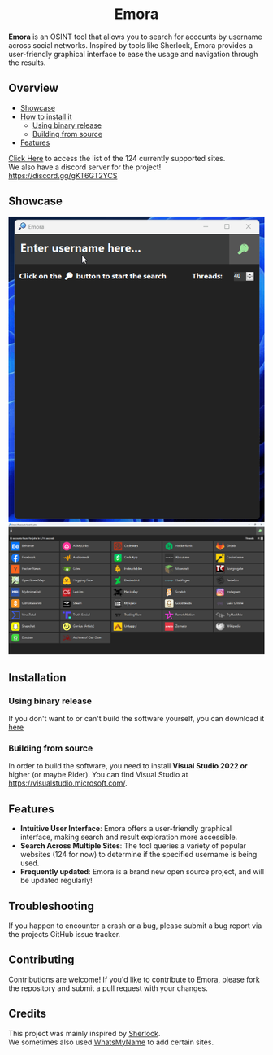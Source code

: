 <h1 align="center">Emora</h1>

**Emora** is an OSINT tool that allows you to search for accounts by username across social networks. Inspired by tools like Sherlock, Emora provides a user-friendly graphical interface to ease the usage and navigation through the results.  

## Overview

- [Showcase](#showcase)
- [How to install it](#installation)
  - [Using binary release](#using-binary-release)
  - [Building from source](#building-from-source)
- [Features](#features)

[Click Here](https://github.com/IdefaSoft/Emora-Project/blob/main/SupportedWebsites.md) to access the list of the 124 currently supported sites.  
We also have a discord server for the project! https://discord.gg/gKT6GT2YCS

## Showcase
![Emora Showcase](https://raw.githubusercontent.com/IdefaSoft/Emora-Project/main/EmoraShowcase.gif)
![Emora Example](https://raw.githubusercontent.com/IdefaSoft/Emora-Project/main/EmoraSearchExample.png)

## Installation

### Using binary release

If you don't want to or can't build the software yourself, you can download it [here](https://github.com/IdefaSoft/Emora-Project/releases/tag/v1.2.0)

### Building from source

In order to build the software, you need to install **Visual Studio 2022 or** higher (or maybe Rider). You can find Visual Studio at https://visualstudio.microsoft.com/.

## Features

- **Intuitive User Interface**: Emora offers a user-friendly graphical interface, making search and result exploration more accessible.
- **Search Across Multiple Sites**: The tool queries a variety of popular websites (124 for now) to determine if the specified username is being used.
- **Frequently updated**: Emora is a brand new open source project, and will be updated regularly!

## Troubleshooting

If you happen to encounter a crash or a bug, please submit a bug report via the projects GitHub issue tracker.

## Contributing

Contributions are welcome! If you'd like to contribute to Emora, please fork the repository and submit a pull request with your changes.

## Credits

This project was mainly inspired by [Sherlock](https://github.com/sherlock-project/sherlock).  
We sometimes also used [WhatsMyName](https://github.com/WebBreacher/WhatsMyName) to add certain sites.
